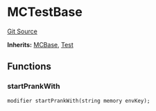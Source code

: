 # MCTestBase
[Git Source](https://github.com/metacontract/mc/blob/main/src/devkit/Flattened.sol)

**Inherits:**
[MCBase](abstract.MCBase.md), [Test](abstract.Test.md)


## Functions
### startPrankWith


```solidity
modifier startPrankWith(string memory envKey);
```

